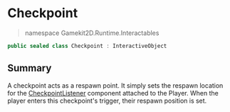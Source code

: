 # Checkpoint
> namespace Gamekit2D.Runtime.Interactables
```csharp
public sealed class Checkpoint : InteractiveObject
```

## Summary
A checkpoint acts as a respawn point. It simply sets the respawn location for the [CheckpointListener](./../Actor/CheckpointListener.md) component attached to the Player.
When the player enters this checkpoint's trigger, their respawn position is set.